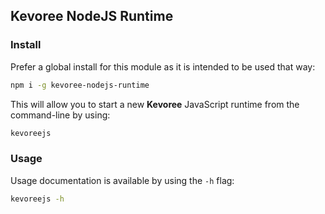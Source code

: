 ## Kevoree NodeJS Runtime

### Install
Prefer a global install for this module as it is intended to be used that way:
```sh
npm i -g kevoree-nodejs-runtime
```

This will allow you to start a new **Kevoree** JavaScript runtime from the command-line by using:
```sh
kevoreejs
```

### Usage
Usage documentation is available by using the `-h` flag:
```sh
kevoreejs -h
```
